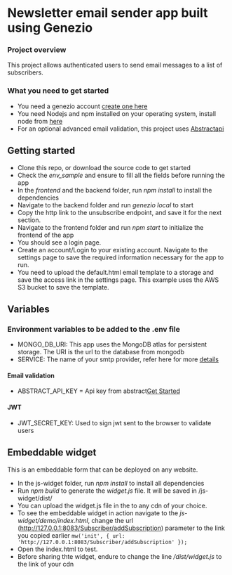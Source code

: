 # Newsletter email sender app built using Genezio

### Project overview

This project allows authenticated users to send email messages to a list of subscribers.

### What you need to get started

- You need a genezio account [create one here](https://genez.io/)
- You need Nodejs and npm installed on your operating system, install node from [here](https://nodejs.org)
- For an optional advanced email validation, this project uses [Abstractapi](https://abstractapi.com)

## Getting started

- Clone this repo, or download the source code to get started
- Check the _env_sample_ and ensure to fill all the fields before running the app
- In the _frontend_ and the backend folder, run _npm install_ to install the dependencies
- Navigate to the backend folder and run _genezio local_ to start
- Copy the http link to the unsubscribe endpoint, and save it for the next section.
- Navigate to the frontend folder and run _npm start_ to initialize the frontend of the app
- You should see a login page.
- Create an account/Login to your existing account. Navigate to the settings page to save the required information necessary for the app to run.
- You need to upload the default.html email template to a storage and save the access link in the settings page. This example uses the AWS S3 bucket to save the template.

## Variables

### Environment variables to be added to the .env file


- MONGO_DB_URI: This app uses the MongoDB atlas for persistent storage. The URI is the url to the database from mongodb
- SERVICE: The name of your smtp provider, refer here for more [details](https://nodemailer.com/smtp/well-known/)

#### Email validation

- ABSTRACT_API_KEY = Api key from abstract[Get Started](https://www.abstractapi.com/api/email-verification-validation-api)

#### JWT

- JWT_SECRET_KEY: Used to sign jwt sent to the browser to validate users

## Embeddable widget

This is an embeddable form that can be deployed on any website.

- In the js-widget folder, run _npm install_ to install all dependencies
- Run _npm build_ to generate the _widget.js_ file. It will be saved in /js-widget/dist/
- You can upload the widget.js file in the to any cdn of your choice.
- To see the embeddable widget in action navigate to the _js-widget/demo/index.html_, change the url (http://127.0.0.1:8083/Subscriber/addSubscription) parameter to the link you copied earlier
  `mw('init', { url: 'http://127.0.0.1:8083/Subscriber/addSubscription' });`
- Open the index.html to test.
- Before sharing thte widget, endure to change the line _/dist/widget.js_ to the link of your cdn
